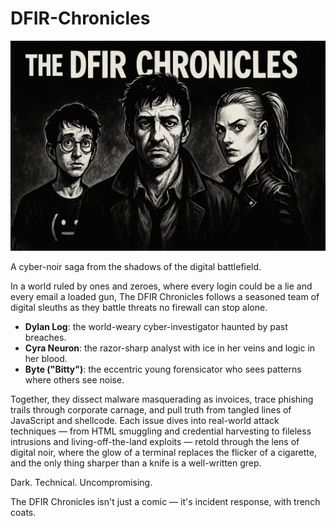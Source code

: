 # DFIR-Chronicles

![banner](./banner.png)

A cyber-noir saga from the shadows of the digital battlefield.

In a world ruled by ones and zeroes, where every login could be a lie and every email a loaded gun, The DFIR Chronicles follows a seasoned team of digital sleuths as they battle threats no firewall can stop alone.

- **Dylan Log**: the world-weary cyber-investigator haunted by past breaches.
- **Cyra Neuron**: the razor-sharp analyst with ice in her veins and logic in her blood.
- **Byte ("Bitty")**: the eccentric young forensicator who sees patterns where others see noise.

Together, they dissect malware masquerading as invoices, trace phishing trails through corporate carnage, and pull truth from tangled lines of JavaScript and shellcode. Each issue dives into real-world attack techniques — from HTML smuggling and credential harvesting to fileless intrusions and living-off-the-land exploits — retold through the lens of digital noir, where the glow of a terminal replaces the flicker of a cigarette, and the only thing sharper than a knife is a well-written grep.

Dark. Technical. Uncompromising.

The DFIR Chronicles isn't just a comic — it's incident response, with trench coats.
